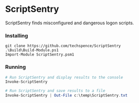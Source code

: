 # ScriptSentry
ScriptSentry finds misconfigured and dangerous logon scripts.

### Installing
```
git clone https://github.com/techspence/ScriptSentry
.\Build\Build-Module.ps1
Import-Module ScriptSentry.psm1
```

### Running
```PowerShell
# Run ScriptSentry and display results to the console
Invoke-ScriptSentry

# Run ScriptSentry and save results to a file
Invoke-ScriptSentry | Out-File c:\temp\ScriptSentry.txt
```